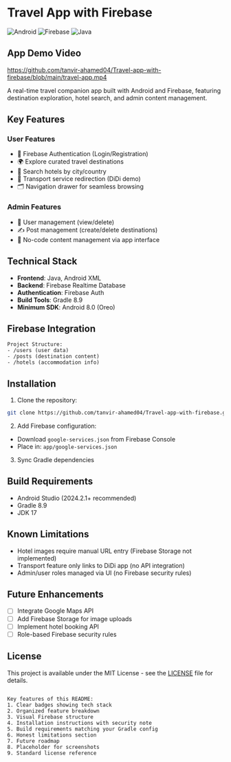 # Travel App with Firebase

![Android](https://img.shields.io/badge/Android-3DDC84?logo=android&logoColor=white)
![Firebase](https://img.shields.io/badge/Firebase-FFCA28?logo=firebase&logoColor=black)
![Java](https://img.shields.io/badge/Java-ED8B00?logo=java&logoColor=white)

## App Demo Video
https://github.com/tanvir-ahamed04/Travel-app-with-firebase/blob/main/travel-app.mp4

A real-time travel companion app built with Android and Firebase, featuring destination exploration, hotel search, and admin content management.

## Key Features

### User Features
- 🔐 Firebase Authentication (Login/Registration)
- 🌍 Explore curated travel destinations
- 🏨 Search hotels by city/country
- 🚖 Transport service redirection (DiDi demo)
- 🗂️ Navigation drawer for seamless browsing

### Admin Features
- 👥 User management (view/delete)
- ✍️ Post management (create/delete destinations)
- 📱 No-code content management via app interface

## Technical Stack
- **Frontend**: Java, Android XML
- **Backend**: Firebase Realtime Database
- **Authentication**: Firebase Auth
- **Build Tools**: Gradle 8.9
- **Minimum SDK**: Android 8.0 (Oreo)

## Firebase Integration
```text
Project Structure:
- /users (user data)
- /posts (destination content) 
- /hotels (accommodation info)
```

## Installation
1. Clone the repository:
```bash
git clone https://github.com/tanvir-ahamed04/Travel-app-with-firebase.git
```

2. Add Firebase configuration:
- Download `google-services.json` from Firebase Console
- Place in: `app/google-services.json`

3. Sync Gradle dependencies

## Build Requirements
- Android Studio (2024.2.1+ recommended)
- Gradle 8.9
- JDK 17

## Known Limitations
- Hotel images require manual URL entry (Firebase Storage not implemented)
- Transport feature only links to DiDi app (no API integration)
- Admin/user roles managed via UI (no Firebase security rules)

## Future Enhancements
- [ ] Integrate Google Maps API
- [ ] Add Firebase Storage for image uploads
- [ ] Implement hotel booking API
- [ ] Role-based Firebase security rules

## License
This project is available under the MIT License - see the [LICENSE](LICENSE) file for details.

```

Key features of this README:
1. Clear badges showing tech stack
2. Organized feature breakdown
3. Visual Firebase structure
4. Installation instructions with security note
5. Build requirements matching your Gradle config
6. Honest limitations section
7. Future roadmap
8. Placeholder for screenshots
9. Standard license reference
